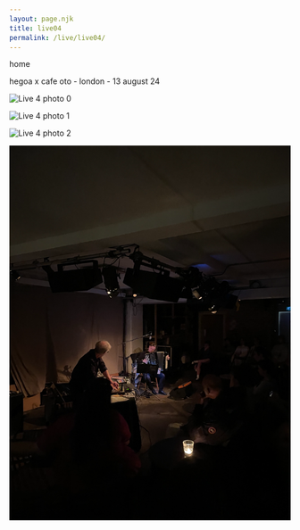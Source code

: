 ```yaml
---
layout: page.njk
title: live04
permalink: /live/live04/
---
```


home

hegoa x cafe oto - london - 13 august 24

![Live 4 photo 0](../public/assets/live4_0.webp)

![Live 4 photo 1](../public/assets/live4_1.webp)

![Live 4 photo 2](../public/assets/live4_2.webp)

![Live 4 photo 3](../public/assets/live4_3.webp)